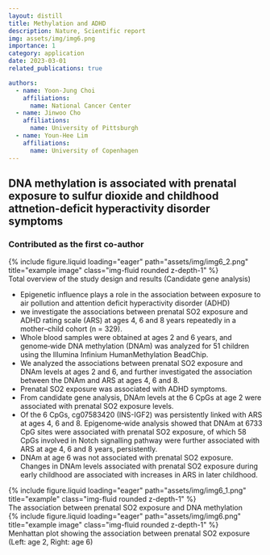 ```yaml
---
layout: distill
title: Methylation and ADHD
description: Nature, Scientific report
img: assets/img/img6.png
importance: 1
category: application
date: 2023-03-01
related_publications: true

authors:
  - name: Yoon-Jung Choi
    affiliations:
      name: National Cancer Center
  - name: Jinwoo Cho
    affiliations:
      name: University of Pittsburgh
  - name: Youn-Hee Lim
    affiliations:
      name: University of Copenhagen
---
```


## DNA methylation is associated with prenatal exposure to sulfur dioxide and childhood attnetion-deficit hyperactivity disorder symptoms
### Contributed as the first co-author
<div class="row">
    <div class="col-sm mt-3 mt-md-0">
        {% include figure.liquid loading="eager" path="assets/img/img6_2.png" title="example image" class="img-fluid rounded z-depth-1" %}
    </div>
</div>
<div class="caption">
    Total overview of the study design and results (Candidate gene analysis)
</div>

* Epigenetic influence plays a role in the association between exposure to air pollution and attention deficit hyperactivity disorder (ADHD)
* we investigate the associations between prenatal SO2 exposure and ADHD rating scale (ARS) at ages 4, 6 and 8 years repeatedly in a mother–child cohort (n = 329). 
* Whole blood samples were obtained at ages 2 and 6 years, and genome‐wide DNA methylation (DNAm) was analyzed for 51 children using the Illumina Infinium HumanMethylation BeadChip. 
* We analyzed the associations between prenatal SO2 exposure and DNAm levels at ages 2 and 6, and further investigated the association between the DNAm and ARS at ages 4, 6 and 8. 
* Prenatal SO2 exposure was associated with ADHD symptoms. 
* From candidate gene analysis, DNAm levels at the 6 CpGs at age 2 were associated with prenatal SO2 exposure levels. 
* Of the 6 CpGs, cg07583420 (INS-IGF2) was persistently linked with ARS at ages 4, 6 and 8. Epigenome‐wide analysis showed that DNAm at 6733 CpG sites were associated with prenatal SO2 exposure, of which 58 CpGs involved in Notch signalling pathway were further associated with ARS at age 4, 6 and 8 years, persistently. 
* DNAm at age 6 was not associated with prenatal SO2 exposure. Changes in DNAm levels associated with prenatal SO2 exposure during early childhood are associated with increases in ARS in later childhood.




<div class="row">
    <div class="col-sm mt-3 mt-md-0">
        {% include figure.liquid loading="eager" path="assets/img/img6_1.png" title="example" class="img-fluid rounded z-depth-1" %}
    </div>
</div>
<div class="caption">
    The association between prenatal SO2 exposure and DNA methylation
</div>

<div class="row">
    <div class="col-sm mt-3 mt-md-0">
        {% include figure.liquid loading="eager" path="assets/img/img6.png" title="example image" class="img-fluid rounded z-depth-1" %}
    </div>
</div>
<div class="caption">
    Menhattan plot showing the association between prenatal SO2 exposure
    <br>(Left: age 2, Right: age 6)
</div>
